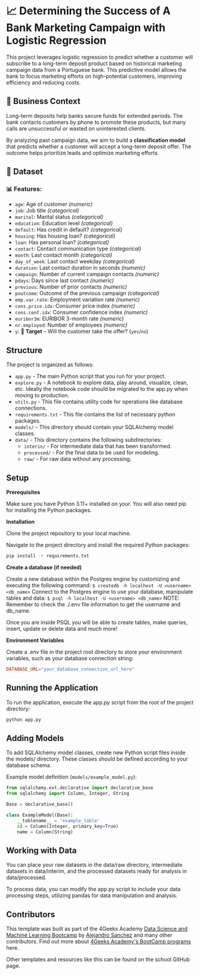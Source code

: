 # 📈 Determining the Success of A Bank Marketing Campaign with Logistic Regression

This project leverages logistic regression to predict whether a customer will subscribe to a long-term deposit product based on historical marketing campaign data from a Portuguese bank. This predictive model allows the bank to focus marketing efforts on high-potential customers, improving efficiency and reducing costs.

## 🧠 Business Context

Long-term deposits help banks secure funds for extended periods. The bank contacts customers by phone to promote these products, but many calls are unsuccessful or wasted on uninterested clients. 

By analyzing past campaign data, we aim to build a **classification model** that predicts whether a customer will accept a long-term deposit offer. The outcome helps prioritize leads and optimize marketing efforts.

## 📁 Dataset

### 📊 Features:

- `age`: Age of customer *(numeric)*
- `job`: Job title *(categorical)*
- `marital`: Marital status *(categorical)*
- `education`: Education level *(categorical)*
- `default`: Has credit in default? *(categorical)*
- `housing`: Has housing loan? *(categorical)*
- `loan`: Has personal loan? *(categorical)*
- `contact`: Contact communication type *(categorical)*
- `month`: Last contact month *(categorical)*
- `day_of_week`: Last contact weekday *(categorical)*
- `duration`: Last contact duration in seconds *(numeric)*
- `campaign`: Number of current campaign contacts *(numeric)*
- `pdays`: Days since last contact *(numeric)*
- `previous`: Number of prior contacts *(numeric)*
- `poutcome`: Outcome of the previous campaign *(categorical)*
- `emp.var.rate`: Employment variation rate *(numeric)*
- `cons.price.idx`: Consumer price index *(numeric)*
- `cons.conf.idx`: Consumer confidence index *(numeric)*
- `euribor3m`: EURIBOR 3-month rate *(numeric)*
- `nr.employed`: Number of employees *(numeric)*
- `y`: 🔴 **Target** – Will the customer take the offer? (`yes`/`no`)

## Structure

The project is organized as follows:

- `app.py` - The main Python script that you run for your project.
- `explore.py` - A notebook to explore data, play around, visualize, clean, etc. Ideally the notebook code should be migrated to the app.py when moving to production.
- `utils.py` - This file contains utility code for operations like database connections.
- `requirements.txt` - This file contains the list of necessary python packages.
- `models/` - This directory should contain your SQLAlchemy model classes.
- `data/` - This directory contains the following subdirectories:
  - `interin/` - For intermediate data that has been transformed.
  - `processed/` - For the final data to be used for modeling.
  - `raw/` - For raw data without any processing.
 
    
## Setup

**Prerequisites**

Make sure you have Python 3.11+ installed on your. You will also need pip for installing the Python packages.

**Installation**

Clone the project repository to your local machine.

Navigate to the project directory and install the required Python packages:

```bash
pip install -r requirements.txt
```

**Create a database (if needed)**

Create a new database within the Postgres engine by customizing and executing the following command: `$ createdb -h localhost -U <username> <db_name>`
Connect to the Postgres engine to use your database, manipulate tables and data: `$ psql -h localhost -U <username> <db_name>`
NOTE: Remember to check the ./.env file information to get the username and db_name.

Once you are inside PSQL you will be able to create tables, make queries, insert, update or delete data and much more!

**Environment Variables**

Create a .env file in the project root directory to store your environment variables, such as your database connection string:

```makefile
DATABASE_URL="your_database_connection_url_here"
```

## Running the Application

To run the application, execute the app.py script from the root of the project directory:

```bash
python app.py
```

## Adding Models

To add SQLAlchemy model classes, create new Python script files inside the models/ directory. These classes should be defined according to your database schema.

Example model definition (`models/example_model.py`):

```py
from sqlalchemy.ext.declarative import declarative_base
from sqlalchemy import Column, Integer, String

Base = declarative_base()

class ExampleModel(Base):
    __tablename__ = 'example_table'
    id = Column(Integer, primary_key=True)
    name = Column(String)

```

## Working with Data

You can place your raw datasets in the data/raw directory, intermediate datasets in data/interim, and the processed datasets ready for analysis in data/processed.

To process data, you can modify the app.py script to include your data processing steps, utilizing pandas for data manipulation and analysis.

## Contributors

This template was built as part of the 4Geeks Academy [Data Science and Machine Learning Bootcamp](https://4geeksacademy.com/us/coding-bootcamps/datascience-machine-learning) by [Alejandro Sanchez](https://twitter.com/alesanchezr) and many other contributors. Find out more about [4Geeks Academy's BootCamp programs](https://4geeksacademy.com/us/programs) here.

Other templates and resources like this can be found on the school GitHub page.
